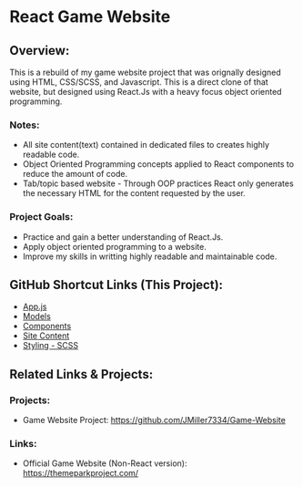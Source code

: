 # React Game Website
## Overview:
This is a rebuild of my game website project that
was orignally designed using HTML, CSS/SCSS, and Javascript. This is a direct clone of that website, but designed using React.Js with a heavy focus object oriented programming.

### Notes:
+ All site content(text) contained in dedicated files to creates highly readable code.
+ Object Oriented Programming concepts applied to React components to reduce the amount of code.
+ Tab/topic based website - Through OOP practices React only generates the necessary HTML for the content requested by the user.

### Project Goals:
+ Practice and gain a better understanding of React.Js.
+ Apply object oriented programming to a website.
+ Improve my skills in writting highly readable and maintainable code.

## GitHub Shortcut Links (This Project):
+ [App.js](https://github.com/JMiller7334/ReactJS-Game-Website/blob/master/src/App.js)
+ [Models](https://github.com/JMiller7334/ReactJS-Game-Website/tree/master/src/models)
+ [Components](https://github.com/JMiller7334/ReactJS-Game-Website/tree/master/src/components)
+ [Site Content](https://github.com/JMiller7334/ReactJS-Game-Website/tree/master/src/assets/content)
+ [Styling - SCSS](https://github.com/JMiller7334/ReactJS-Game-Website/tree/master/src/assets/scss)

## Related Links & Projects:
### Projects:
+ Game Website Project: https://github.com/JMiller7334/Game-Website 

### Links:
+ Official Game Website (Non-React version): https://themeparkproject.com/
